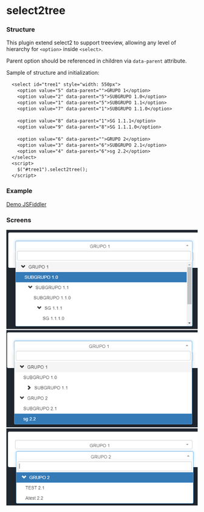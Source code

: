 # select2tree

### Structure
This plugin extend select2 to support treeview, allowing any level of hierarchy for ``<option>`` inside ``<select>``. 

Parent option should be referenced in children via ``data-parent`` attribute.

Sample of structure and initialization: 
```
  <select id="tree1" style="width: 550px">
    <option value="5" data-parent="">GRUPO 1</option>
    <option value="2" data-parent="5">SUBGRUPO 1.0</option>
    <option value="1" data-parent="5">SUBGRUPO 1.1</option>
    <option value="7" data-parent="1">SUBGRUPO 1.1.0</option>

    <option value="8" data-parent="1">SG 1.1.1</option>
    <option value="9" data-parent="8">SG 1.1.1.0</option>

    <option value="6" data-parent="">GRUPO 2</option>
    <option value="3" data-parent="6">SUBGRUPO 2.1</option>
    <option value="4" data-parent="6">sg 2.2</option>
  </select>
  <script>
    $("#tree1").select2tree();
  </script>
```

### Example

[Demo JSFiddler](https://jsfiddle.net/kikoDev/6vmzqbn9/)


### Screens

![Alt text](screenDemo1.png?raw=true "Demo1")
![Alt text](screenDemo2.png?raw=true "Demo2")
![Alt text](screenDemo3.png?raw=true "Demo3")

